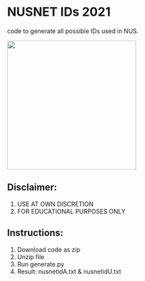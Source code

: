 # NUSNET IDs 2021
code to generate all possible IDs used in NUS.

<p align="left">
  <img src="https://images.squarespace-cdn.com/content/v1/56b6f4247c65e4255b1b99cd/1591869955610-UAO5IPFKV02ITICE28N0/image-asset.png" width="300" height="300" />
</p>

## Disclaimer:
1. USE AT OWN DISCRETION
2. FOR EDUCATIONAL PURPOSES ONLY

## Instructions:
1. Download code as zip
2. Unzip file
3. Run generate.py
4. Result: nusnetidA.txt & nusnetidU.txt
